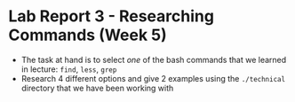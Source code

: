 # **Lab Report 3 - Researching Commands (Week 5)**
* The task at hand is to select *one* of the bash commands that we learned in lecture: `find`, `less`, `grep`
* Research 4 different options and give 2 examples using the `./technical` directory that we have been working with
